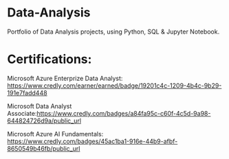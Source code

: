 # Data-Analysis
Portfolio of Data Analysis projects, using Python, SQL & Jupyter Notebook.
# Certifications:
Microsoft Azure Enterprize Data Analyst: https://www.credly.com/earner/earned/badge/19201c4c-1209-4b4c-9b29-191e7fadd448

Microsoft Data Analyst Associate:https://www.credly.com/badges/a84fa95c-c60f-4c5d-9a98-644824726d9a/public_url

Microsoft Azure AI Fundamentals: https://www.credly.com/badges/45ac1ba1-916e-44b9-afbf-8650549b46fb/public_url




